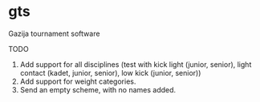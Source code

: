 gts
===

Gazija tournament software

TODO

1. Add support for all disciplines (test with kick light (junior, senior), light contact (kadet, junior, senior), low kick (junior, senior))
2. Add support for weight categories.
3. Send an empty scheme, with no names added.
